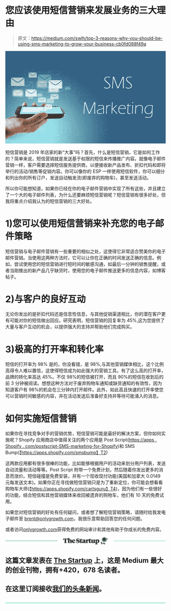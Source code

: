 # 您应该使用短信营销来发展业务的三大理由

> 原文：<https://medium.com/swlh/top-3-reasons-why-you-should-be-using-sms-marketing-to-grow-your-business-cb0fd088f49a>

![](img/9703fcae85871c67cc396948ca0e39d2.png)

短信营销是 2019 年店家的新“大事”吗？首先，什么是短信营销，它是如何工作的？简单来说，短信营销就是发送基于权限的短信来传播推广内容。就像电子邮件营销一样，客户需要选择短信服务提供商，以便接收新产品发布、折扣代码和即将举行的活动/销售等促销内容。你可以像你的 ESP 一样使用短信软件，你可以细分和列出你的所有订户，发送自动触发流(即废弃的购物车)，甚至发送活动。

所以你可能想知道，如果你已经在你的电子邮件营销中实现了所有这些，并且建立了一个大的电子邮件列表，为什么还要麻烦短信营销呢？短信营销有很多好处，但我将重点介绍我认为的短信营销的三大好处。

# 1)您可以使用短信营销来补充您的电子邮件策略

短信营销与电子邮件营销有一些重要的相似之处，这使得它非常适合赞美你的电子邮件营销。当使用这两种方法时，它可以让你在正确的时间发送正确的信息。例如，尝试使用您的短信营销进行短时间的敏感沟通，如最后一分钟的销售提醒，或者当刚推出的新产品几乎缺货时，使用您的电子邮件推送更多的信息内容，如博客帖子。

# 2)与客户的良好互动

无论你发出的是折扣代码还是信息性信息，与其他促销渠道相比，你的潜在客户更有可能对你的短信做出回应。研究表明，短信营销的回复率为 45%,这为您提供了大量与客户互动的机会，以提供强大的支持并帮助他们完成购买。

# 3)极高的打开率和转化率

短信的打开率为 98% 是的，你没看错，是 98%,与其他营销媒体相比，这个比例高得令人难以置信，这使得短信成为如此强大的营销工具。有了这么高的打开率，品牌的转化率高达 45%。不仅 98%的短信被打开，而且 90%的短信在收到后的前 3 分钟被阅读。想想这种方法对于废弃购物车通知或缺货通知的有效性，因为知道客户有 98%的机会在三分钟内打开邮件。此外，如此高且快速的打开率使您可以营销时间敏感的内容，并在活动发送后准备好支持并等待可能涌入的消息。

# 如何实施短信营销

如果你在寻找竞争对手的营销优势，短信营销可能是最好的解决方案，但你如何实施呢？Shopify 应用商店中值得关注的两个应用是 Post Script([https://apps . Shopify . com/postscript-SMS-marketing-for-Shopify](https://apps.shopify.com/postscript-sms-marketing-for-shopify))和 SMS Bump(【https://apps.shopify.com/smsbump】T2)

这两款应用都有很多很棒的功能，比如能够根据用户的活动来划分用户列表，发送自动流量和活动等等。Post Script 附带一个免费计划，然后随着你发出更多的消息而涨价。短信碰撞是免费安装，并有一个现收现付功能(美国和加拿大 0.0149 元每发送文本)。如果你正在寻找做短信营销只是为了重新定位，你可能会想看看购物车大师(【https://apps.shopify.com/cartsguru】T4)，因为他们有一些很好的功能，结合短信和其他营销媒体来收回被遗弃的购物车，他们有 10 天的免费试用。

如果您对短信营销的好处有任何疑问，或者想了解短信营销策略，请随时给我发电子邮件至 brent@onlygrowth.com，我很乐意帮助回答您的任何问题。

或者访问[onlygrowth.com](http://onlygrowth.com)获得免费的网站审计和其他有助于你成长的免费内容。

[![](img/308a8d84fb9b2fab43d66c117fcc4bb4.png)](https://medium.com/swlh)

## 这篇文章发表在 [The Startup](https://medium.com/swlh) 上，这是 Medium 最大的创业刊物，拥有+420，678 名读者。

## 在这里订阅接收[我们的头条新闻](https://growthsupply.com/the-startup-newsletter/)。

[![](img/b0164736ea17a63403e660de5dedf91a.png)](https://medium.com/swlh)